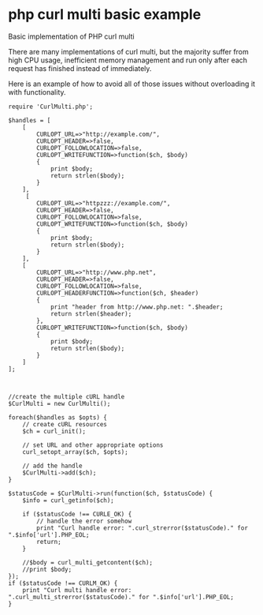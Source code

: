 # php curl multi basic example
Basic implementation of PHP curl multi

There are many implementations of curl multi, but the majority suffer from high CPU usage, inefficient memory management and run only after each request has finished instead of immediately.

Here is an example of how to avoid all of those issues without overloading it with functionality.

```
require 'CurlMulti.php';

$handles = [
    [
        CURLOPT_URL=>"http://example.com/",
        CURLOPT_HEADER=>false,
        CURLOPT_FOLLOWLOCATION=>false,
        CURLOPT_WRITEFUNCTION=>function($ch, $body)
        {
            print $body;
            return strlen($body);
        }
    ],
     [
        CURLOPT_URL=>"httpzzz://example.com/",
        CURLOPT_HEADER=>false,
        CURLOPT_FOLLOWLOCATION=>false,
        CURLOPT_WRITEFUNCTION=>function($ch, $body)
        {
            print $body;
            return strlen($body);
        }
    ],
    [
        CURLOPT_URL=>"http://www.php.net",
        CURLOPT_HEADER=>false,
        CURLOPT_FOLLOWLOCATION=>false,
        CURLOPT_HEADERFUNCTION=>function($ch, $header)
        {
            print "header from http://www.php.net: ".$header;
            return strlen($header);
        },
        CURLOPT_WRITEFUNCTION=>function($ch, $body)
        {
            print $body;
            return strlen($body);
        }
    ]
];



//create the multiple cURL handle
$CurlMulti = new CurlMulti();

foreach($handles as $opts) {
    // create cURL resources
    $ch = curl_init();

    // set URL and other appropriate options
    curl_setopt_array($ch, $opts);

    // add the handle
    $CurlMulti->add($ch);
}

$statusCode = $CurlMulti->run(function($ch, $statusCode) {
    $info = curl_getinfo($ch);

    if ($statusCode !== CURLE_OK) {
        // handle the error somehow
        print "Curl handle error: ".curl_strerror($statusCode)." for ".$info['url'].PHP_EOL;
        return;
    }

    //$body = curl_multi_getcontent($ch);
    //print $body;
});
if ($statusCode !== CURLM_OK) {
    print "Curl multi handle error: ".curl_multi_strerror($statusCode)." for ".$info['url'].PHP_EOL;
}
```
